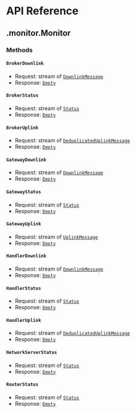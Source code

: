 # API Reference

## .monitor.Monitor

### Methods

#### `BrokerDownlink`

- Request: stream of [`DownlinkMessage`](#brokerdownlinkmessage)
- Response: [`Empty`](#googleprotobufempty)

#### `BrokerStatus`

- Request: stream of [`Status`](#brokerstatus)
- Response: [`Empty`](#googleprotobufempty)

#### `BrokerUplink`

- Request: stream of [`DeduplicatedUplinkMessage`](#brokerdeduplicateduplinkmessage)
- Response: [`Empty`](#googleprotobufempty)

#### `GatewayDownlink`

- Request: stream of [`DownlinkMessage`](#routerdownlinkmessage)
- Response: [`Empty`](#googleprotobufempty)

#### `GatewayStatus`

- Request: stream of [`Status`](#gatewaystatus)
- Response: [`Empty`](#googleprotobufempty)

#### `GatewayUplink`

- Request: stream of [`UplinkMessage`](#routeruplinkmessage)
- Response: [`Empty`](#googleprotobufempty)

#### `HandlerDownlink`

- Request: stream of [`DownlinkMessage`](#brokerdownlinkmessage)
- Response: [`Empty`](#googleprotobufempty)

#### `HandlerStatus`

- Request: stream of [`Status`](#handlerstatus)
- Response: [`Empty`](#googleprotobufempty)

#### `HandlerUplink`

- Request: stream of [`DeduplicatedUplinkMessage`](#brokerdeduplicateduplinkmessage)
- Response: [`Empty`](#googleprotobufempty)

#### `NetworkServerStatus`

- Request: stream of [`Status`](#networkserverstatus)
- Response: [`Empty`](#googleprotobufempty)

#### `RouterStatus`

- Request: stream of [`Status`](#routerstatus)
- Response: [`Empty`](#googleprotobufempty)

